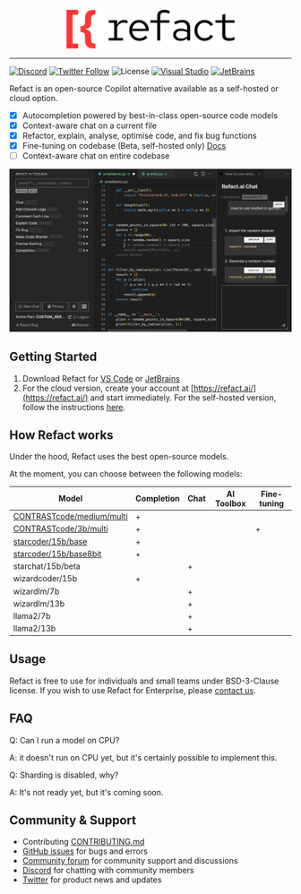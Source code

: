 <p align="center">
  <img width="300" alt="Refact" src="refact-logo.svg"/>
</p>

---

[![Discord](https://img.shields.io/discord/1037660742440194089?logo=discord&label=Discord&link=https%3A%2F%2Fsmallcloud.ai%2Fdiscord)](https://smallcloud.ai/discord)
[![Twitter Follow](https://img.shields.io/twitter/follow/refact_ai)](https://twitter.com/intent/follow?screen_name=refact_ai)
![License](https://img.shields.io/github/license/smallcloudai/refact?cacheSeconds=1000)
[![Visual Studio](https://img.shields.io/visual-studio-marketplace/d/smallcloud.codify?label=VS%20Code)](https://marketplace.visualstudio.com/items?itemName=smallcloud.codify)
[![JetBrains](https://img.shields.io/jetbrains/plugin/d/com.smallcloud.codify?label=JetBrains)](https://plugins.jetbrains.com/plugin/20647-codify)

Refact is an open-source Copilot alternative available as a self-hosted or cloud option.
- [x] Autocompletion powered by best-in-class open-source code models 
- [x] Context-aware chat on a current file
- [x] Refactor, explain, analyse, optimise code, and fix bug functions 
- [x] Fine-tuning on codebase (Beta, self-hosted only) [Docs](https://refact.ai/docs/fine-tuning/)
- [ ] Context-aware chat on entire codebase 
      
![Image Description](./almost-all-features-05x-dark.jpeg)

## Getting Started  

1. Download Refact for [VS Code](https://marketplace.visualstudio.com/items?itemName=smallcloud.codify) or [JetBrains](https://plugins.jetbrains.com/plugin/20647-refact-ai)
2. For the cloud version, create your account at [https://refact.ai/](https://refact.ai/) and start immediately. For the self-hosted version, follow the instructions [here](https://refact.ai/docs/self-hosting/).  

## How Refact works 

Under the hood, Refact uses the best open-source models.

At the moment, you can choose between the following models:

| Model                                                                                | Completion | Chat      | AI Toolbox | Fine-tuning | 
| ------------------------------------------------------------------------------------ | ---------- | --------- | ---------- | ----------| 
| [CONTRASTcode/medium/multi](https://huggingface.co/smallcloudai/codify_medium_multi) |    +    |           |           |            |  
| [CONTRASTcode/3b/multi](https://huggingface.co/smallcloudai/codify_3b_multi)         |    +    |           |           |        +    |    
| [starcoder/15b/base](https://huggingface.co/smallcloudai/starcoder_15b_4bit)         |   +     |          |           |           |   
| [starcoder/15b/base8bit](https://huggingface.co/smallcloudai/starcoder_15b_8bit)     |    +    |          |           |           |  
| starchat/15b/beta                                                                     |        |         + |           |          | 
| wizardcoder/15b                                                                       |     +   |          |           |           | 
| wizardlm/7b |        |         + |           |         |
| wizardlm/13b  |        |         + |           |          |
| llama2/7b    |        |         + |          |         |
| llama2/13b   |        |         + |           |           |

## Usage
Refact is free to use for individuals and small teams under BSD-3-Clause license. If you wish to use Refact for Enterprise, please [contact us](https://refact.ai/contact/). 

## FAQ

Q: Can I run a model on CPU?

A: it doesn't run on CPU yet, but it's certainly possible to implement this.

Q: Sharding is disabled, why?

A: It's not ready yet, but it's coming soon.

## Community & Support

- Contributing [CONTRIBUTING.md](CONTRIBUTING.md)
- [GitHub issues](https://github.com/smallcloudai/refact/issues) for bugs and errors 
- [Community forum](https://github.com/smallcloudai/refact/discussions) for community support and discussions
- [Discord](https://www.smallcloud.ai/discord) for chatting with community members
- [Twitter](https://twitter.com/refact_ai) for product news and updates 

